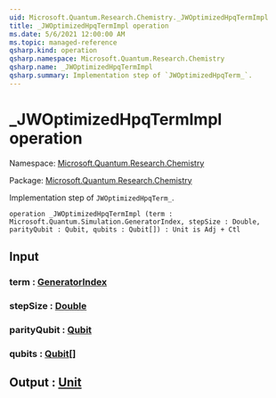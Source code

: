 ```yaml
---
uid: Microsoft.Quantum.Research.Chemistry._JWOptimizedHpqTermImpl
title: _JWOptimizedHpqTermImpl operation
ms.date: 5/6/2021 12:00:00 AM
ms.topic: managed-reference
qsharp.kind: operation
qsharp.namespace: Microsoft.Quantum.Research.Chemistry
qsharp.name: _JWOptimizedHpqTermImpl
qsharp.summary: Implementation step of `JWOptimizedHpqTerm_`.
---
```


# _JWOptimizedHpqTermImpl operation

Namespace: [Microsoft.Quantum.Research.Chemistry](xref:Microsoft.Quantum.Research.Chemistry)

Package: [Microsoft.Quantum.Research.Chemistry](https://nuget.org/packages/Microsoft.Quantum.Research.Chemistry)


Implementation step of `JWOptimizedHpqTerm_`.

```qsharp
operation _JWOptimizedHpqTermImpl (term : Microsoft.Quantum.Simulation.GeneratorIndex, stepSize : Double, parityQubit : Qubit, qubits : Qubit[]) : Unit is Adj + Ctl
```


## Input

### term : [GeneratorIndex](xref:Microsoft.Quantum.Simulation.GeneratorIndex)




### stepSize : [Double](xref:microsoft.quantum.qsharp.valueliterals#double-literals)




### parityQubit : [Qubit](xref:microsoft.quantum.qsharp.valueliterals#qubit-literals)




### qubits : [Qubit](xref:microsoft.quantum.qsharp.valueliterals#qubit-literals)[]





## Output : [Unit](xref:microsoft.quantum.qsharp.valueliterals#unit-literal)

